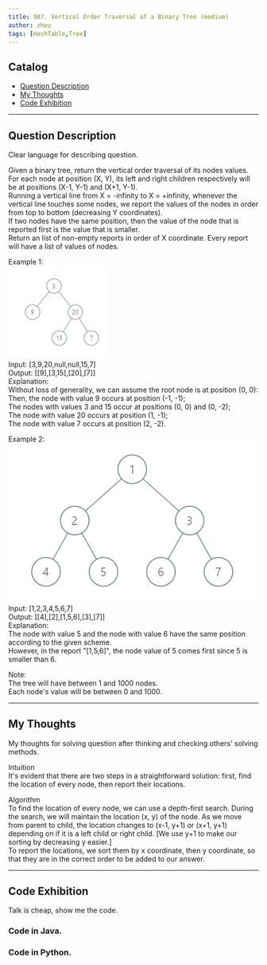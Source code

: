 ```yaml
---
title: 987. Vertical Order Traversal of a Binary Tree (medium)                  
author: zhou      
tags: [HashTable,Tree]          
---
```


       

## Catalog  
+ [Question Description](#partI)
+ [My Thoughts](#partII)
+ [Code Exhibition](#partIII)

----------------------------------

## Question Description
Clear language for describing question.    

Given a binary tree, return the vertical order traversal of its nodes values.     
For each node at position (X, Y), its left and right children respectively will be at positions (X-1, Y-1) and (X+1, Y-1).     
Running a vertical line from X = -infinity to X = +infinity, whenever the vertical line touches some nodes, we report the values of the nodes in order from top to bottom (decreasing Y coordinates).     
If two nodes have the same position, then the value of the node that is reported first is the value that is smaller.     
Return an list of non-empty reports in order of X coordinate.  Every report will have a list of values of nodes.      

Example 1:      
![Example 1](img/img987-0.png)           
Input: [3,9,20,null,null,15,7]   
Output: [[9],[3,15],[20],[7]]   
Explanation:     
Without loss of generality, we can assume the root node is at position (0, 0):   
Then, the node with value 9 occurs at position (-1, -1);    
The nodes with values 3 and 15 occur at positions (0, 0) and (0, -2);    
The node with value 20 occurs at position (1, -1);   
The node with value 7 occurs at position (2, -2).         

Example 2:     
![Example 2](img/img987-1.png)     
Input: [1,2,3,4,5,6,7]    
Output: [[4],[2],[1,5,6],[3],[7]]    
Explanation:     
The node with value 5 and the node with value 6 have the same position according to the given scheme.    
However, in the report "[1,5,6]", the node value of 5 comes first since 5 is smaller than 6.    

Note:    
The tree will have between 1 and 1000 nodes.    
Each node's value will be between 0 and 1000.     



----------------------------------

## My Thoughts
My thoughts for solving question after thinking and checking others' solving methods.        

Intuition    
It's evident that there are two steps in a straightforward solution: first, find the location of every node, then report their locations.      

Algorithm     
To find the location of every node, we can use a depth-first search. During the search, we will maintain the location (x, y) of the node. As we move from parent to child, the location changes to (x-1, y+1) or (x+1, y+1) depending on if it is a left child or right child. [We use y+1 to make our sorting by decreasing y easier.]     
To report the locations, we sort them by x coordinate, then y coordinate, so that they are in the correct order to be added to our answer.      







----------------------------------

## Code Exhibition
Talk is cheap, show me the code.    
### Code in Java.     



### Code in Python.   





